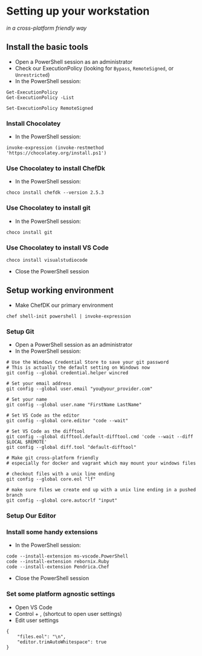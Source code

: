 # Setting up your workstation

*in a cross-platform friendly way*

## Install the basic tools

* Open a PowerShell session as an administrator
* Check our ExecutionPolicy (looking for `Bypass`, `RemoteSigned`, or `Unrestricted`)
* In the PowerShell session:

```
Get-ExecutionPolicy
Get-ExecutionPolicy -List

Set-ExecutionPolicy RemoteSigned
```

### Install Chocolatey

* In the PowerShell session:

```
invoke-expression (invoke-restmethod 'https://chocolatey.org/install.ps1')
```

### Use Chocolatey to install ChefDk

* In the PowerShell session:

```
choco install chefdk --version 2.5.3
```

### Use Chocolatey to install git

* In the PowerShell session:

```
choco install git
```

### Use Chocolatey to install VS Code

```
choco install visualstudiocode
```

* Close the PowerShell session

## Setup working environment

* Make ChefDK our primary environment

```
chef shell-init powershell | invoke-expression
```

### Setup Git

* Open a PowerShell session as an administrator
* In the PowerShell session:

```
# Use the Windows Credential Store to save your git password
# This is actually the default setting on Windows now
git config --global credential.helper wincred

# Set your email address
git config --global user.email "you@your_provider.com"

# Set your name
git config --global user.name "FirstName LastName"

# Set VS Code as the editor
git config --global core.editor "code --wait"

# Set VS Code as the difftool
git config --global difftool.default-difftool.cmd 'code --wait --diff $LOCAL $REMOTE'
git config --global diff.tool "default-difftool"

# Make git cross-platform friendly 
# especially for docker and vagrant which may mount your windows files

# checkout files with a unix line ending 
git config --global core.eol "lf"

# make sure files we create end up with a unix line ending in a pushed branch
git config --global core.autocrlf "input"
```

### Setup Our Editor

### Install some handy extensions

* In the PowerShell session:

```
code --install-extension ms-vscode.PowerShell
code --install-extension rebornix.Ruby
code --install-extension Pendrica.Chef
```

* Close the PowerShell session

### Set some platform agnostic settings

* Open VS Code
* Control + , (shortcut to open user settings)
* Edit user settings

```
{
    "files.eol": "\n",
    "editor.trimAutoWhitespace": true
}
```
